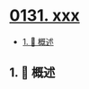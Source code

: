 # [0131. xxx](https://github.com/Tdahuyou/TNotes.leetcode/tree/main/notes/0131.%20xxx)

<!-- region:toc -->

- [1. 📝 概述](#1--概述)

<!-- endregion:toc -->

## 1. 📝 概述
